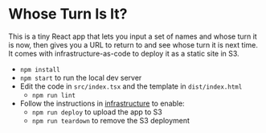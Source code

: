 # Whose Turn Is It?

This is a tiny React app that lets you input a set of names and whose turn it is now, then gives you a URL to return to and see whose turn it is next time. It comes with infrastructure-as-code to deploy it as a static site in S3.

* `npm install`
* `npm start` to run the local dev server
* Edit the code in `src/index.tsx` and the template in `dist/index.html`
  * `npm run lint`
* Follow the instructions in [infrastructure](infrastructure) to enable:
  * `npm run deploy` to upload the app to S3
  * `npm run teardown` to remove the S3 deployment
